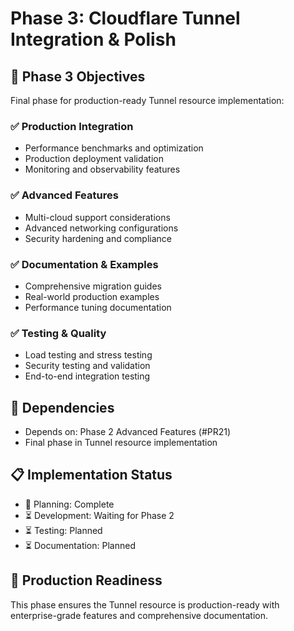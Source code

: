 # Phase 3: Cloudflare Tunnel Integration & Polish

## 🎯 Phase 3 Objectives

Final phase for production-ready Tunnel resource implementation:

### ✅ Production Integration
- Performance benchmarks and optimization
- Production deployment validation
- Monitoring and observability features

### ✅ Advanced Features
- Multi-cloud support considerations
- Advanced networking configurations
- Security hardening and compliance

### ✅ Documentation & Examples
- Comprehensive migration guides
- Real-world production examples
- Performance tuning documentation

### ✅ Testing & Quality
- Load testing and stress testing
- Security testing and validation
- End-to-end integration testing

## 🔄 Dependencies
- Depends on: Phase 2 Advanced Features (#PR21)
- Final phase in Tunnel resource implementation

## 📋 Implementation Status
- 🔄 Planning: Complete
- ⏳ Development: Waiting for Phase 2
- ⏳ Testing: Planned
- ⏳ Documentation: Planned

## 🚀 Production Readiness
This phase ensures the Tunnel resource is production-ready with enterprise-grade features and comprehensive documentation.
